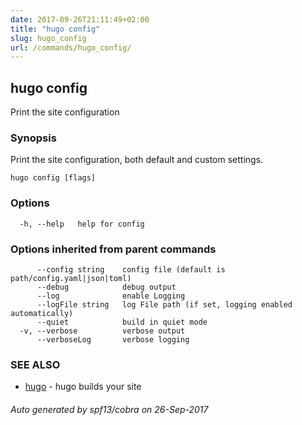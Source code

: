```yaml
---
date: 2017-09-26T21:11:49+02:00
title: "hugo config"
slug: hugo_config
url: /commands/hugo_config/
---
```

## hugo config

Print the site configuration

### Synopsis


Print the site configuration, both default and custom settings.

```
hugo config [flags]
```

### Options

```
  -h, --help   help for config
```

### Options inherited from parent commands

```
      --config string    config file (default is path/config.yaml|json|toml)
      --debug            debug output
      --log              enable Logging
      --logFile string   log File path (if set, logging enabled automatically)
      --quiet            build in quiet mode
  -v, --verbose          verbose output
      --verboseLog       verbose logging
```

### SEE ALSO
* [hugo](/commands/hugo/)	 - hugo builds your site

###### Auto generated by spf13/cobra on 26-Sep-2017
